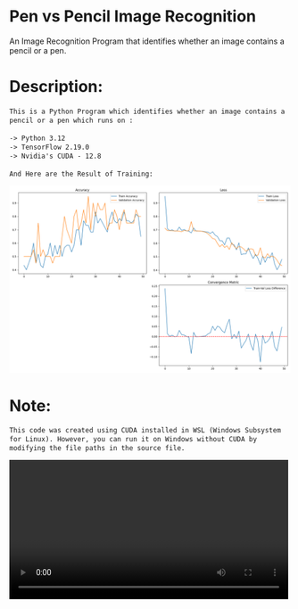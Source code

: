 # Pen vs Pencil Image Recognition
 An Image Recognition Program that identifies whether an image contains a pencil or a pen.

# Description:
    This is a Python Program which identifies whether an image contains a pencil or a pen which runs on :
    
    -> Python 3.12
    -> TensorFlow 2.19.0
    -> Nvidia's CUDA - 12.8

    And Here are the Result of Training:
    
![alt text = Results](./training_history.png)
    
# Note: 
    This code was created using CUDA installed in WSL (Windows Subsystem for Linux). However, you can run it on Windows without CUDA by modifying the file paths in the source file. 

<video src="Video.mp4" controls width="500"></video>
